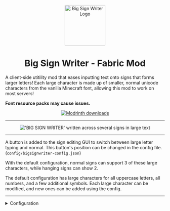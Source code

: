 <p align="center"><img width="128" alt="Big Sign Writer Logo" src="https://github.com/user-attachments/assets/3e093f83-022e-42f4-96b5-39fac32d204c"></p>

<h1 align="center">Big Sign Writer - Fabric Mod</h1>

A client-side utitility mod that eases inputting text onto signs that forms larger letters! Each large character is made up of smaller, normal unicode characters from the vanilla Minecraft font, allowing this mod to work on most servers!

**Font resource packs may cause issues.**

<p align="center">
 <a href="https://modrinth.com/mod/bigsignwriter"><img src="https://img.shields.io/badge/Modrinth-00AF5C?style=for-the-badge&logo=modrinth&labelColor=16181C" alt="Modrinth downloads"></a>
</p>

<hr>

<p align="center">
<img alt="'BIG SIGN WRITER' written across several signs in large text" src="https://cdn.modrinth.com/data/cached_images/e349049404a0248aae271832dce2551e29134458_0.webp">
</p>

<hr>

A button is added to the sign editing GUI to switch between large letter typing and normal. This button's position can be changed in the config file. (`config/bigsignwriter-config.json`)

With the default configuration, normal signs can support 3 of these large characters, while hanging signs can show 2.

The default configuration has large characters for all uppercase letters, all numbers, and a few additional symbols. Each large character can be modified, and new ones can be added using the config.

<hr>
<details>
<summary>Configuration</summary>
<br>
There are two config files, one for general mod settings, and one containing each large character. They are loaded once at runtime, so to make any changes, you'll have to restart your game.

<hr>

### `config/bigsignwriter-config.json`
Contains coordinates to render the 'large text' button at.
Also contains `characterSeparator`, which dictates what should separate each of the large characters, which is a single space by default.

<hr>

### `config/bigsignwriter-characters.json`
Contains every large character and the normal character they represent.
You may add additional entries, as long as what you want replaced is a single, typeable character.

When editing/creating these large characters, it is important that each line is the exact same width to maintain alignment. Different fonts will have different widths for different characters, so it is a good idea to make these directly inside Minecraft, and then copy each line into the config file.

The default 'T' is a good example, the top line is 3 blocks, which are 9 pixels wide each, making for a total of 27 pixels. Each subsequent line has one block, then on both sides of the block there is 1 space (4 pixels wide), and 1 "thin space" (5 pixels wide), bringing the total in line at 27.

To check that your alignment is good, I like to copy three blocks `███` onto both sides of each line, then modify each line until all the blocks are in line with each other.

A massively helpful tool to aid in this process is [Symbol Chat](https://modrinth.com/mod/symbol-chat), which adds a menu where you can filter every available unicode character by their width, among other things.

</details>

